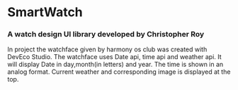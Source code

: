 # SmartWatch
### A watch design UI library developed by Christopher Roy
In project the watchface given by harmony os club was created with DevEco Studio. The watchface uses Date api, time api and weather api. It will display Date in day,month(in letters) and year. The time is shown in an analog format. Current weather and corresponding image is displayed at the top.
